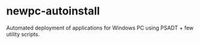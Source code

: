 # newpc-autoinstall
Automated deployment of applications for Windows PC using PSADT + few utility scripts.
